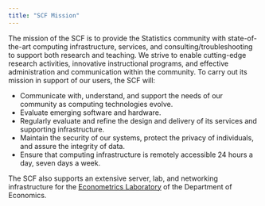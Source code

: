 ```yaml
---
title: "SCF Mission"
---
```

The mission of the SCF is to provide the Statistics community with
state-of-the-art computing infrastructure, services, and
consulting/troubleshooting to support both research and teaching. We
strive to enable cutting-edge research activities, innovative
instructional programs, and effective administration and communication
within the community. To carry out its mission in support of our users,
the SCF will:

- Communicate with, understand, and support the needs of our community
  as computing technologies evolve.
- Evaluate emerging software and hardware.
- Regularly evaluate and refine the design and delivery of its services
  and supporting infrastructure.
- Maintain the security of our systems, protect the privacy of
  individuals, and assure the integrity of data.
- Ensure that computing infrastructure is remotely accessible 24 hours a
  day, seven days a week.

The SCF also supports an extensive server, lab, and networking
infrastructure for the [Econometrics
Laboratory](https://eml.berkeley.edu) of the Department of Economics.
